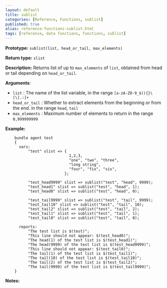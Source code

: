 ```yaml
---
layout: default
title: sublist
categories: [Reference, Functions, sublist]
published: true
alias: reference-functions-sublist.html
tags: [reference, data functions, functions, sublist]
---
```


**Prototype:** `sublist(list, head_or_tail, max_elements)`

**Return type:** `slist`

**Description:** Returns list of up to `max_elements` of `list`, obtained from head or tail depending on `head_or_tail`.

**Arguments**:

* `list` : The name of the list variable, in the range
`[a-zA-Z0-9_$(){}\[\].:]+`
* `head_or_tail` : Whether to extract elements from the beginning or from the 
end. in the range `head`, `tail`
* `max_elements` : Maximum number of elements to return in the range 
`0,999999999`

**Example:**

```cf3
    bundle agent test
    {
      vars:
          "test" slist => {
                            1,2,3,
                            "one", "two", "three",
                            "long string",
                            "four", "fix", "six",
                          };

          "test_head9999" slist => sublist("test", "head", 9999);
          "test_head1" slist => sublist("test", "head", 1);
          "test_head0" slist => sublist("test", "head", 0);

          "test_tail9999" slist => sublist("test", "tail", 9999);
          "test_tail10" slist => sublist("test", "tail", 10);
          "test_tail2" slist => sublist("test", "tail", 2);
          "test_tail1" slist => sublist("test", "tail", 1);
          "test_tail0" slist => sublist("test", "tail", 0);

      reports:
          "The test list is $(test)";
          "This line should not appear: $(test_head0)";
          "The head(1) of the test list is $(test_head1)";
          "The head(9999) of the test list is $(test_head9999)";
          "This line should not appear: $(test_tail0)";
          "The tail(1) of the test list is $(test_tail1)";
          "The tail(10) of the test list is $(test_tail10)";
          "The tail(2) of the test list is $(test_tail2)";
          "The tail(9999) of the test list is $(test_tail9999)";
    }
```

**Notes:**  

